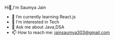  Hi👋,I'm Saumya Jain

- 🌱 I’m currently learning React.js
- 👀 I'm interested in Tech
- 💬 Ask me about Java,DSA
- 📫 How to reach me: jainsaumya303@gmail.com
